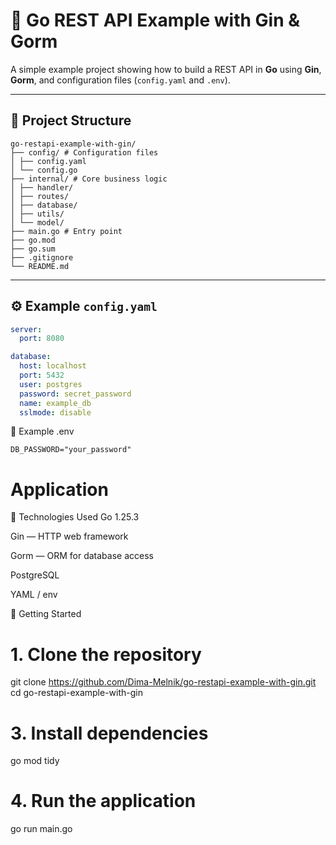 # 🚀 Go REST API Example with Gin & Gorm

A simple example project showing how to build a REST API in **Go** using **Gin**, **Gorm**, and configuration files (`config.yaml` and `.env`).

---

## 📁 Project Structure
```
go-restapi-example-with-gin/
├── config/ # Configuration files 
│ ├── config.yaml
│ └── config.go
├── internal/ # Core business logic
│ ├── handler/
│ ├── routes/
│ ├── database/
│ ├── utils/
│ └── model/
├── main.go # Entry point
├── go.mod
├── go.sum
├── .gitignore
└── README.md
```
---

## ⚙️ Example `config.yaml`

```yaml
server:
  port: 8080

database:
  host: localhost
  port: 5432
  user: postgres
  password: secret_password
  name: example_db
  sslmode: disable
```

🔐 Example .env
```env
DB_PASSWORD="your_password"
```

# Application


🧩 Technologies Used
Go 1.25.3

Gin — HTTP web framework

Gorm — ORM for database access

PostgreSQL

YAML / env

🚀 Getting Started

# 1. Clone the repository
git clone https://github.com/Dima-Melnik/go-restapi-example-with-gin.git
cd go-restapi-example-with-gin

# 3. Install dependencies
go mod tidy

# 4. Run the application
go run main.go
